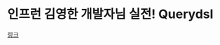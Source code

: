 # 인프런 김영한 개발자님 실전! Querydsl


[링크](https://www.inflearn.com/course/Querydsl-%EC%8B%A4%EC%A0%84/dashboard)
